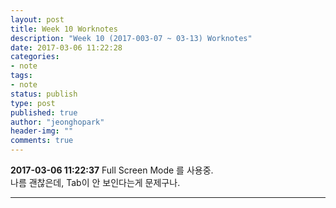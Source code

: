 ```yaml
---
layout: post
title: Week 10 Worknotes
description: "Week 10 (2017-003-07 ~ 03-13) Worknotes"
date: 2017-03-06 11:22:28
categories:
- note
tags:
- note
status: publish
type: post
published: true
author: "jeonghopark"
header-img: ""
comments: true
---
```

**2017-03-06 11:22:37**
Full Screen Mode 를 사용중.         
나름 괜찮은데, Tab이 안 보인다는게 문제구나.         


---